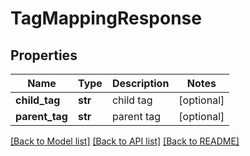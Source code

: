 # TagMappingResponse

## Properties
Name | Type | Description | Notes
------------ | ------------- | ------------- | -------------
**child_tag** | **str** | child tag | [optional] 
**parent_tag** | **str** | parent tag | [optional] 

[[Back to Model list]](../README.md#documentation-for-models) [[Back to API list]](../README.md#documentation-for-api-endpoints) [[Back to README]](../README.md)


